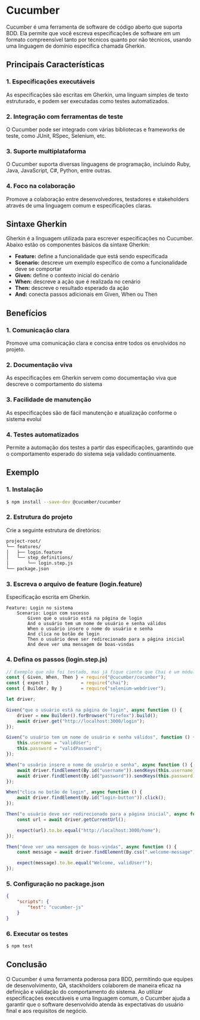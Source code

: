 # Cucumber

Cucumber é uma ferramenta de software de código aberto que suporta BDD. Ela permite que você escreva especificações de software em um formato compreensível tanto por técnicos quanto por não técnicos, usando uma linguagem de domínio específica chamada Gherkin.

## Principais Características

### 1. Especificações executáveis

As especificações são escritas em Gherkin, uma linguam simples de texto estruturado, e podem ser executadas como testes automatizados.

### 2. Integração com ferramentas de teste

O Cucumber pode ser integrado com várias bibliotecas e frameworks de teste, como JUnit, RSpec, Selenium, etc.

### 3. Suporte multiplataforma

O Cucumber suporta diversas linguagens de programação, incluindo Ruby, Java, JavaScript, C#, Python, entre outras.

### 4. Foco na colaboração

Promove a colaboração entre desenvolvedores, testadores e stakeholders através de uma linguagem comum e especificações claras.

## Sintaxe Gherkin

Gherkin é a linguagem utilizada para escrever especificações no Cucumber. Abaixo estão os componentes básicos da sintaxe Gherkin:

- **Feature:** define a funcionalidade que está sendo especificada
- **Scenario:** descreve um exemplo específico de como a funcionalidade deve se comportar
- **Given:** define o contexto inicial do cenário
- **When:** descreve a ação que é realizada no cenário
- **Then:** descreve o resultado esperado da ação
- **And:** conecta passos adicionais em Given, When ou Then

## Benefícios

### 1. Comunicação clara

Promove uma comunicação clara e concisa entre todos os envolvidos no projeto.

### 2. Documentação viva

As especificações em Gherkin servem como documentação viva que descreve o comportamento do sistema

### 3. Facilidade de manutenção

As especificações são de fácil manutenção e atualização conforme o sistema evolui

### 4. Testes automatizados

Permite a automação dos testes a partir das especificações, garantindo que o comportamento esperado do sistema seja validado continuamente.

## Exemplo

### 1. Instalação

```Bash
$ npm install --save-dev @cucumber/cucumber
```

### 2. Estrutura do projeto

Crie a seguinte estrutura de diretórios:

```Bash
project-root/
└── features/
│   ├── login.feature
│   └── step_definitions/
│       └── login.step.js
└── package.json
```

### 3. Escreva o arquivo de feature (login.feature)

Especificação escrita em Gherkin.

```Gherkin
Feature: Login no sistema
    Scenario: Login com sucesso
        Given que o usuário está na página de login
        And o usuário tem um nome de usuário e senha válidos
        When o usuário insere o nome do usuário e senha
        And clica no botão de login
        Then o usuário deve ser redirecionado para a página inicial
        And deve ver uma mensagem de boas-vindas
```

### 4. Defina os passos (login.step.js)

```JavaScript
// Exemplo que não foi testado, mas já fique ciente que Chai é um módulo ES.
const { Given, When, Then } = require("@cucumber/cucumber");
const { expect }            = require("chai");
const { Builder, By }       = require("selenium-webdriver");

let driver;

Given("que o usuário está na página de login", async function () {
    driver = new Builder().forBrowser("firefox").build();
    await driver.get("http://localhost:3000/login");
});

Given("o usuário tem um nome de usuário e senha válidos", function () {
    this.username = "validUser";
    this.password = "validPassword";
});

When("o usuário insere o nome de usuário e senha", async function () {
    await driver.findElement(By.id("username")).sendKeys(this.username);
    await driver.findElement(By.id("password")).sendKeys(this.password);
});

When("clica no botão de login", async function () {
    await driver.findElement(By.id("login-button")).click();
});

Then("o usuário deve ser redirecionado para a página inicial", async function () {
    const url = await driver.getCurrentUrl();

    expect(url).to.be.equal("http://localhost:3000/home");
});

Then("deve ver uma mensagem de boas-vindas", async function () {
    const message = await driver.findElement(By.css(".welcome-message")).getText();

    expect(message).to.be.equal("Welcome, validUser!");
});
```

### 5. Configuração no package.json

```JSON
{
    "scripts": {
        "test": "cucumber-js"
    }
}
```

### 6. Executar os testes

```Bash
$ npm test
```

## Conclusão

O Cucumber é uma ferramenta poderosa para BDD, permitindo que equipes de desenvolvimento, QA, stackholders colaborem de maneira eficaz na definição e validação do comportamento do sistema. Ao utilizar especificações executáveis e uma linguagem comum, o Cucumber ajuda a garantir que o software desenvolvido atenda às expectativas do usuário final e aos requisitos de negócio.
